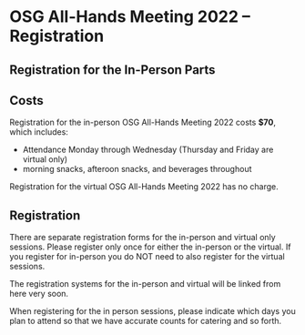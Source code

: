 # OSG All-Hands Meeting 2022 &ndash; Registration

## Registration for the In-Person Parts

## Costs

Registration for the in-person OSG All-Hands Meeting 2022 costs **$70**, which includes:

* Attendance Monday through Wednesday (Thursday and Friday are virtual only)
* morning snacks, afteroon snacks, and beverages throughout

Registration for the virtual OSG All-Hands Meeting 2022 has no charge.


## Registration

There are separate registration forms for the in-person and virtual only sessions. Please register only once for either the in-person or the virtual.  If you register for in-person you do NOT need to also register for the virtual sessions. 

The registration systems for the in-person and virtual will be linked from here very soon.

When registering for the in person sessions, please indicate which days you plan to attend so that we have
accurate counts for catering and so forth.
